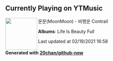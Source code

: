 ## Currently Playing on YTMusic

[<img align="left" width="100" src="https://lh3.googleusercontent.com/xivlFM0LvwZfBRpHb-kBBVvlDVflfAtcOixZN2OePN4HiWQAfn4xUbA79nAKb6w8osLfqu8ieCUia9qn">](https://music.youtube.com/channel/UClQgdEnUpHhjNwKcmXu86kQ)

문문(MoonMoon) - 비행운 Contrail

**Albums**: Life Is Beauty Full

Last updated at 02/19/2021 16:58

#### Generated with [20chan/github-now](https://github.com/20chan/github-now)


<!--
**20chan/20chan** is a ✨ _special_ ✨ repository because its `README.md` (this file) appears on your GitHub profile.

Here are some ideas to get you started:

- 🔭 I’m currently working on ...
- 🌱 I’m currently learning ...
- 👯 I’m looking to collaborate on ...
- 🤔 I’m looking for help with ...
- 💬 Ask me about ...
- 📫 How to reach me: ...
- 😄 Pronouns: ...
- ⚡ Fun fact: ...
-->
